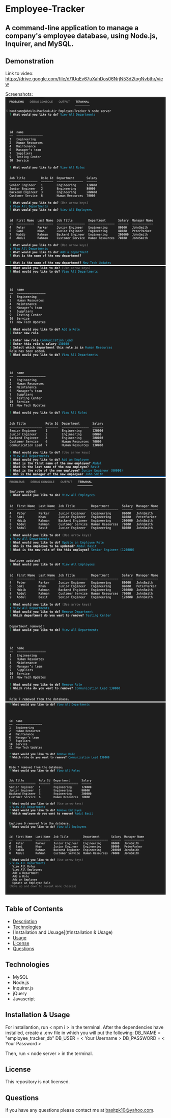 # Employee-Tracker

## A command-line application to manage a company's employee database, using Node.js, Inquirer, and MySQL.


## Demonstration
Link to video: https://drive.google.com/file/d/1UqEv67uXahDos06NrjN53d2togNvbthr/view

Screenshots: ![Screenshot](./Images/Screenshot1.png)
![Screenshot](./Images/Screenshot2.png)
![Screenshot](./Images/Screenshot3.png)
![Screenshot](./Images/Screenshot4.png)

## Table of Contents
* [Description](#description)
* [Technologies](#technologies)
* [Installation and Usuage](#installation & Usage)
* [Usage](#usage)
* [License](#license)
* [Questions](#questions)

## Technologies
* MySQL
* Node.js
* Inquirer.js
* jQuery
* Javascript

## Installation & Usage
For installantion, run < npm i > in the terminal.
After the dependencies have installed, create a .env file in which you will put the following:
DB_NAME = "employee_tracker_db"
DB_USER = < Your Username >
DB_PASSWORD = < Your Password >
 
Then, run < node server > in the terminal.

## License
This repository is not licensed.

## Questions
If you have any questions please contact me at [basitpk10@yahoo.com](mailto:basitpk10@yahoo.com).